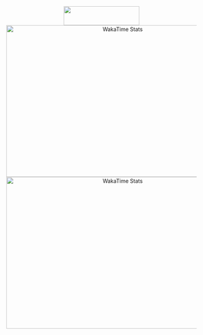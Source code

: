 <div align="center">
    <img src="https://img.shields.io/static/v1?label=&message=Java > Kotlin&color=FFC0CB" width="200" height="50">
</div>
<div align="center">
<img src="https://wakatime.com/share/@cc367603-282b-4c8c-85e9-3e0ef362b7f5/4462e32d-fe11-452e-855c-37a6bb115c01.svg" width="600" height="400" alt="WakaTime Stats">  
<img src="https://wakatime.com/share/@cc367603-282b-4c8c-85e9-3e0ef362b7f5/55eef8b1-253c-4bac-b398-f5f46c817c6b.svg" width="600" height="400" alt="WakaTime Stats">  
</div>
